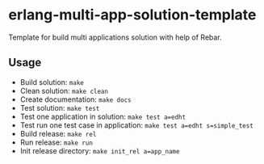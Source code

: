erlang-multi-app-solution-template
==================================
Template for build multi applications solution with help of Rebar.

Usage
---------------------
-   Build solution:
    `make`
-   Clean solution:
    `make clean`
-   Create documentation:
    `make docs`
-   Test solution:
    `make test`
-   Test one application in solution:
    `make test a=edht`
-   Test run one test case in application:
    `make test a=edht s=simple_test`
-   Build release:
    `make rel`
-   Run release:
    `make run`
-   Init release directory:
    `make init_rel a=app_name`